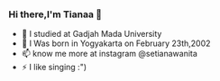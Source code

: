 ### Hi there,I'm Tianaa 👋
- 🌱 I  studied at Gadjah Mada University
- 🤔 I Was born in Yogyakarta on February 23th,2002
- 📫 know me more at instagram @setianawanita
- ⚡ I like singing :")
<!--
**setianawanita/setianawanita** is a ✨ _special_ ✨ repository because its `README.md` (this file) appears on your GitHub profile.


